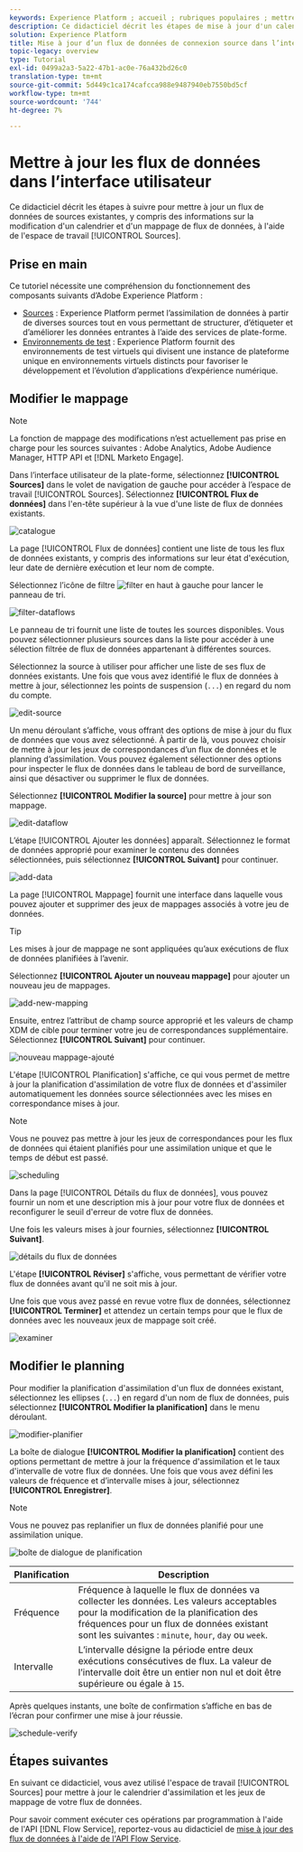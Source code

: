 ```yaml
---
keywords: Experience Platform ; accueil ; rubriques populaires ; mettre à jour les flux de données ; modifier la planification
description: Ce didacticiel décrit les étapes de mise à jour d'un calendrier de flux de données, y compris sa fréquence d'assimilation et son taux d'intervalle, à l'aide de l'espace de travail Sources.
solution: Experience Platform
title: Mise à jour d’un flux de données de connexion source dans l’interface utilisateur
topic-legacy: overview
type: Tutorial
exl-id: 0499a2a3-5a22-47b1-ac0e-76a432bd26c0
translation-type: tm+mt
source-git-commit: 5d449c1ca174cafcca988e9487940eb7550bd5cf
workflow-type: tm+mt
source-wordcount: '744'
ht-degree: 7%

---
```


# Mettre à jour les flux de données dans l’interface utilisateur

Ce didacticiel décrit les étapes à suivre pour mettre à jour un flux de données de sources existantes, y compris des informations sur la modification d&#39;un calendrier et d&#39;un mappage de flux de données, à l&#39;aide de l&#39;espace de travail [!UICONTROL Sources].

## Prise en main

Ce tutoriel nécessite une compréhension du fonctionnement des composants suivants d’Adobe Experience Platform :

- [Sources](../../home.md) : Experience Platform permet l’assimilation de données à partir de diverses sources tout en vous permettant de structurer, d’étiqueter et d’améliorer les données entrantes à l’aide des services de plate-forme.
- [Environnements de test](../../../sandboxes/home.md) : Experience Platform fournit des environnements de test virtuels qui divisent une instance de plateforme unique en environnements virtuels distincts pour favoriser le développement et l’évolution d’applications d’expérience numérique.

## Modifier le mappage

>[!NOTE]
>
>La fonction de mappage des modifications n’est actuellement pas prise en charge pour les sources suivantes : Adobe Analytics, Adobe Audience Manager, HTTP API et [!DNL Marketo Engage].

Dans l’interface utilisateur de la plate-forme, sélectionnez **[!UICONTROL Sources]** dans le volet de navigation de gauche pour accéder à l’espace de travail [!UICONTROL Sources]. Sélectionnez **[!UICONTROL Flux de données]** dans l&#39;en-tête supérieur à la vue d&#39;une liste de flux de données existants.

![catalogue](../../images/tutorials/update-dataflows/catalog.png)

La page [!UICONTROL Flux de données] contient une liste de tous les flux de données existants, y compris des informations sur leur état d&#39;exécution, leur date de dernière exécution et leur nom de compte.

Sélectionnez l’icône de filtre ![filter](../../images/tutorials/update/filter.png) en haut à gauche pour lancer le panneau de tri.

![filter-dataflows](../../images/tutorials/update-dataflows/filter-dataflows.png)

Le panneau de tri fournit une liste de toutes les sources disponibles. Vous pouvez sélectionner plusieurs sources dans la liste pour accéder à une sélection filtrée de flux de données appartenant à différentes sources.

Sélectionnez la source à utiliser pour afficher une liste de ses flux de données existants. Une fois que vous avez identifié le flux de données à mettre à jour, sélectionnez les points de suspension (`...`) en regard du nom du compte.

![edit-source](../../images/tutorials/update-dataflows/edit-source.png)

Un menu déroulant s’affiche, vous offrant des options de mise à jour du flux de données que vous avez sélectionné. À partir de là, vous pouvez choisir de mettre à jour les jeux de correspondances d’un flux de données et le planning d’assimilation. Vous pouvez également sélectionner des options pour inspecter le flux de données dans le tableau de bord de surveillance, ainsi que désactiver ou supprimer le flux de données.

Sélectionnez **[!UICONTROL Modifier la source]** pour mettre à jour son mappage.

![edit-dataflow](../../images/tutorials/update-dataflows/edit-dataflow.png)

L’étape [!UICONTROL Ajouter les données] apparaît. Sélectionnez le format de données approprié pour examiner le contenu des données sélectionnées, puis sélectionnez **[!UICONTROL Suivant]** pour continuer.

![add-data](../../images/tutorials/update-dataflows/add-data.png)

La page [!UICONTROL Mappage] fournit une interface dans laquelle vous pouvez ajouter et supprimer des jeux de mappages associés à votre jeu de données.

>[!TIP]
>
>Les mises à jour de mappage ne sont appliquées qu’aux exécutions de flux de données planifiées à l’avenir.

Sélectionnez **[!UICONTROL Ajouter un nouveau mappage]** pour ajouter un nouveau jeu de mappages.

![add-new-mapping](../../images/tutorials/update-dataflows/add-new-mapping.png)

Ensuite, entrez l’attribut de champ source approprié et les valeurs de champ XDM de cible pour terminer votre jeu de correspondances supplémentaire. Sélectionnez **[!UICONTROL Suivant]** pour continuer.

![nouveau mappage-ajouté](../../images/tutorials/update-dataflows/new-mapping-added.png)

L&#39;étape [!UICONTROL Planification] s&#39;affiche, ce qui vous permet de mettre à jour la planification d&#39;assimilation de votre flux de données et d&#39;assimiler automatiquement les données source sélectionnées avec les mises en correspondance mises à jour.

>[!NOTE]
>
>Vous ne pouvez pas mettre à jour les jeux de correspondances pour les flux de données qui étaient planifiés pour une assimilation unique et que le temps de début est passé.

![scheduling](../../images/tutorials/update-dataflows/scheduling.png)

Dans la page [!UICONTROL Détails du flux de données], vous pouvez fournir un nom et une description mis à jour pour votre flux de données et reconfigurer le seuil d&#39;erreur de votre flux de données.

Une fois les valeurs mises à jour fournies, sélectionnez **[!UICONTROL Suivant]**.

![détails du flux de données](../../images/tutorials/update-dataflows/dataflow-detail.png)

L&#39;étape **[!UICONTROL Réviser]** s&#39;affiche, vous permettant de vérifier votre flux de données avant qu&#39;il ne soit mis à jour.

Une fois que vous avez passé en revue votre flux de données, sélectionnez **[!UICONTROL Terminer]** et attendez un certain temps pour que le flux de données avec les nouveaux jeux de mappage soit créé.

![examiner](../../images/tutorials/update-dataflows/review.png)

## Modifier le planning

Pour modifier la planification d&#39;assimilation d&#39;un flux de données existant, sélectionnez les ellipses (`...`) en regard d&#39;un nom de flux de données, puis sélectionnez **[!UICONTROL Modifier la planification]** dans le menu déroulant.

![modifier-planifier](../../images/tutorials/update-dataflows/edit-schedule.png)

La boîte de dialogue **[!UICONTROL Modifier la planification]** contient des options permettant de mettre à jour la fréquence d&#39;assimilation et le taux d&#39;intervalle de votre flux de données. Une fois que vous avez défini les valeurs de fréquence et d’intervalle mises à jour, sélectionnez **[!UICONTROL Enregistrer]**.

>[!NOTE]
>
>Vous ne pouvez pas replanifier un flux de données planifié pour une assimilation unique.

![boîte de dialogue de planification](../../images/tutorials/update-dataflows/schedule-dialog-box.png)

| Planification | Description |
| ---------- | ----------- |
| Fréquence | Fréquence à laquelle le flux de données va collecter les données. Les valeurs acceptables pour la modification de la planification des fréquences pour un flux de données existant sont les suivantes : `minute`, `hour`, `day` ou `week`. |
| Intervalle | L’intervalle désigne la période entre deux exécutions consécutives de flux. La valeur de l’intervalle doit être un entier non nul et doit être supérieure ou égale à `15`. |

Après quelques instants, une boîte de confirmation s’affiche en bas de l’écran pour confirmer une mise à jour réussie.

![schedule-verify](../../images/tutorials/update-dataflows/schedule-confirm.png)

## Étapes suivantes

En suivant ce didacticiel, vous avez utilisé l&#39;espace de travail [!UICONTROL Sources] pour mettre à jour le calendrier d&#39;assimilation et les jeux de mappage de votre flux de données.

Pour savoir comment exécuter ces opérations par programmation à l&#39;aide de l&#39;API [!DNL Flow Service], reportez-vous au didacticiel de [mise à jour des flux de données à l&#39;aide de l&#39;API Flow Service](../../tutorials/api/update-dataflows.md).
